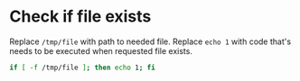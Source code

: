 # Check if file exists

Replace ```/tmp/file``` with path to needed file. Replace ```echo 1``` with code that's needs to be executed when requested file exists.

```bash
if [ -f /tmp/file ]; then echo 1; fi
```
